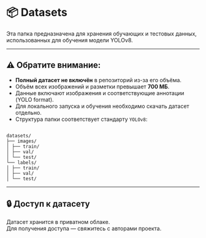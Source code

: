 # 📦 Datasets

Эта папка предназначена для хранения обучающих и тестовых данных, использованных для обучения модели YOLOv8.

---

## ⚠️ Обратите внимание:

- **Полный датасет не включён** в репозиторий из-за его объёма.
- Объём всех изображений и разметки превышает **700 МБ**.
- Данные включают изображения и соответствующие аннотации (YOLO format).
- Для локального запуска и обучения необходимо скачать датасет отдельно.
- Структура папки соответствует стандарту `YOLOv8`:
```

datasets/  
├── images/  
│ ├── train/  
│ ├── val/  
│ └── test/  
└── labels/  
│ ├── train/  
│ ├── val/  
│ └── test/

```

---

## 🔒 Доступ к датасету

Датасет хранится в приватном облаке.  
Для получения доступа — свяжитесь с авторами проекта.
